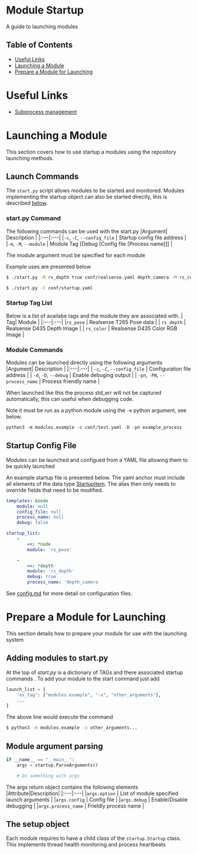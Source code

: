 # Module Startup
A guide to launching modules

## Table of Contents
- [Useful Links](#links)
- [Launching a Module](#launching)
- [Prepare a Module for Launching](#intergrating)

# <a name="links"></a>Useful Links
- [Subprocess management](https://docs.python.org/3.6/library/subprocess.html)

# <a name="launching"></a>Launching a Module
This section covers how to use startup a modules using the repository launching methods.

## Launch Commands
The `start.py` script allows modules to be started and monitored. Modules implementing the startup object can also be started directly, this is described [below](#module_cmd).

### start.py Command
The following commands can be used with the start.py
|Argument| Description |
|:---|:---|
|`-c`, `-C`, `--config_file` | Startup config file address |
|`-m`, `-M`, `--module` | Module Tag \[Debug \[Config file \[Process name\]\]\] |

The module argument must be specified for each module

Example uses are presented below
```bash
$ ./start.py -M rs_depth true conf/realsense.yaml depth_camera -M rs_color true
```
```bash
$ ./start.py -C conf/startup.yaml
```

### Startup Tag List
Below is a list of availabe tags and the module they are associated with.
| Tag| Module |
|:---|:---|
|`rs_pose` | Realsense T265 Pose data |
| `rs_depth` | Realsense D435 Depth Image |
| `rs_color` | Realsense D435 Color RGB Image |


### <a name="module_cmd"></a>Module Commands
Modules can be launched directly using the following arguments
|Argument| Description |
|:---|:---|
| `-c`, `-C`, `--config_file` | Configuration file address |
| `-d`, `-D`, `--debug` | Enable debuging output |
| `-pn`, `-PN`, `--process_name` | Process friendly name |

When launched like this the process std_err will not be captured automatically, this can useful when debugging code.

Note it must be run as a python module using the `-m` python argument, see below.

```python
python3 -m modules.example -c conf/test.yaml -D -pn example_process
```

## Startup Config File
Modules can be launched and configued from a YAML file allowing them to be quickly launched

An example startup file is presented below. The yaml anchor must include all elements of the data type [StartupItem](Publisher_List.md#startItem). The alias then only needs to override fields that need to be modified.

```yaml
templates: &node
    module: null
    config_file: null
    process_name: null
    debug: false

startup_list:
    -
        <<: *node
        module: 'rs_pose'

    -
        <<: *depth
        module: 'rs_depth'
        debug: true
        process_name: 'depth_camera

```

See [config.md](config.md) for more detail on configuration files.

# <a name="intergrating"></a>Prepare a Module for Launching
This section details how to prepare your module for use with the launching system

## Adding modules to start.py
At the top of _start.py_ is a dictionary of TAGs and there associated startup commands . To add your module to the start command just add

```python
launch_list = {
    "ex_tag": ["modules.example", "-x", "other_arguments"],
    ...
}
```

The above line would execute the command

```bash
$ python3 -m modules.example -x other_arguments...
```

## Module argument parsing
```python
if __name__ == "__main__":
    args = startup.ParseArguments()

    # Do something with args
```

The args return object contains the following elements
|Attribute|Description|
|:---|:---|
|`args.option` | List of module specified launch arguments |
|`args.config` | Config file |
|`args.debug` | Enable/Disable debugging |
|`args.process_name` | Frieldly process name |

## The setup object
Each module requires to have a child class of the `startup.Startup` class. This implements thread health monitoring and process heartbeats
